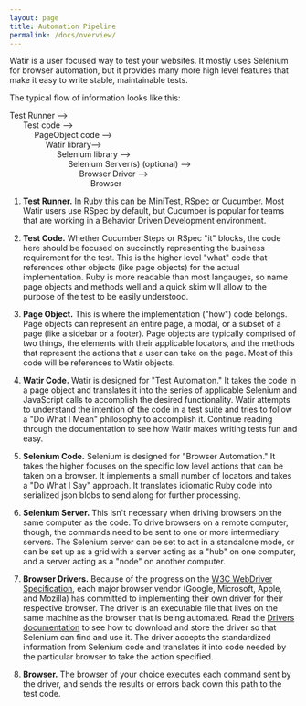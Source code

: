```yaml
---
layout: page
title: Automation Pipeline
permalink: /docs/overview/
---
```


Watir is a user focused way to test your websites. It mostly uses Selenium for
browser automation, but it provides many more high level features that make
it easy to write stable, maintainable tests.

The typical flow of information looks like this: 

Test Runner --> <br />
&nbsp; &nbsp; &nbsp; 
Test code --> <br /> 
&nbsp; &nbsp; &nbsp; &nbsp;&nbsp; &nbsp; 
PageObject code --> <br /> 
&nbsp; &nbsp; &nbsp; &nbsp; &nbsp;&nbsp; &nbsp;&nbsp; &nbsp; 
Watir library-->  <br />
&nbsp; &nbsp; &nbsp; &nbsp; &nbsp; &nbsp;&nbsp; &nbsp;&nbsp; &nbsp;&nbsp; &nbsp; 
Selenium library -->  <br />
&nbsp; &nbsp; &nbsp; &nbsp; &nbsp; &nbsp; &nbsp;&nbsp; &nbsp;&nbsp; &nbsp;&nbsp; &nbsp;&nbsp; &nbsp; 
Selenium Server(s) (optional) --> <br />
&nbsp; &nbsp; &nbsp; &nbsp; &nbsp; &nbsp; &nbsp; &nbsp;&nbsp; &nbsp;&nbsp; &nbsp;&nbsp; &nbsp;&nbsp; &nbsp;&nbsp; &nbsp; 
Browser Driver -->  <br />
&nbsp; &nbsp; &nbsp; &nbsp; &nbsp; &nbsp; &nbsp; &nbsp; &nbsp;&nbsp; &nbsp;&nbsp; &nbsp;&nbsp; &nbsp;&nbsp; &nbsp;&nbsp; &nbsp;&nbsp; &nbsp; 
Browser
                        
1. **Test Runner.** In Ruby this can be MiniTest, RSpec or Cucumber. Most Watir users use RSpec
by default, but Cucumber is popular for teams that are working in a Behavior Driven Development
environment.

2. **Test Code.** Whether Cucumber Steps or RSpec "it" blocks, the code here should be
focused on succinctly representing the business requirement for the test. This is the
higher level "what" code that references other objects (like page objects) for the actual implementation.
Ruby is more readable than most langauges, so name page objects and methods well 
and a quick skim will allow to the purpose of the test to be easily understood.

3. **Page Object.** This is where the implementation ("how") code belongs. 
Page objects can represent an entire page, 
a modal, or a subset of a page (like a sidebar or a footer). 
Page objects are typically comprised of two things, the elements with their applicable locators,
and the methods that represent the actions that a user can take on the page.
Most of this code will be references to Watir objects.

4. **Watir Code.** Watir is designed for "Test Automation." It takes the code 
in a page object and translates
it into the series of applicable Selenium and JavaScript calls to accomplish the desired
functionality. Watir attempts to understand the intention of the code in a test suite
and tries to follow a "Do What I Mean" philosophy to accomplish it. Continue reading 
through the documentation to see how Watir makes writing tests fun and easy.

5. **Selenium Code.** Selenium is designed for "Browser Automation." It takes the higher focuses on the 
specific low level actions that can be taken on a browser. 
It implements a small number of locators and takes a "Do What I Say" approach.
It translates idiomatic Ruby code into serialized json blobs to send along for further processing.

6. **Selenium Server.** This isn't necessary when driving browsers on the same computer as the code.
To drive browsers on a remote computer, though, the commands need to be sent to one or more intermediary
 servers. The Selenium server can be set to act in a standalone mode, or can be set up as 
a grid with a server acting as a "hub" on one computer, and a server acting as a "node" on another computer.

7. **Browser Drivers.** Because of the progress on the [W3C WebDriver Specification](https://w3c.github.io/webdriver/webdriver-spec.html), 
each major browser vendor (Google, Microsoft, Apple, and Mozilla) has committed to 
implementing their own driver for their respective browser. The driver is an executable
file that lives on the same machine as the browser that is being automated. Read the 
[Drivers documentation](../docs/drivers) to see how to download and store the driver so that
Selenium can find and use it. The driver accepts the standardized information from Selenium 
code and translates it into code needed by the particular browser to take the action specified.

8. **Browser.** The browser of your choice executes each command sent by the driver, and sends the results or errors
back down this path to the test code.
